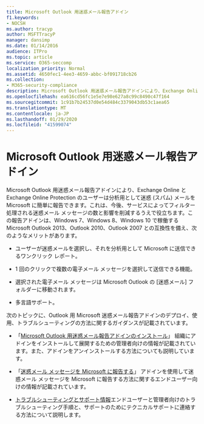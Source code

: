 ```yaml
---
title: Microsoft Outlook 用迷惑メール報告アドイン
f1.keywords:
- NOCSH
ms.author: tracyp
author: MSFTTracyP
manager: dansimp
ms.date: 01/14/2016
audience: ITPro
ms.topic: article
ms.service: O365-seccomp
localization_priority: Normal
ms.assetid: 4650fec1-4ee3-4659-abbc-bf091718cb26
ms.collection:
- M365-security-compliance
description: Microsoft Outlook 用迷惑メール報告アドインにより、Exchange Online と Exchange Online Protection のユーザーは分析用として迷惑 (スパム) メールを Microsoft に簡単に報告できます。これは、今後、サービスによってフィルター処理される迷惑メール メッセージの数と影響を削減するうえで役立ちます。この報告アドインは、Windows 7、Windows 8、Windows 10 で稼働する Microsoft Outlook 2013、Outlook 2010、Outlook 2007 との互換性を備え、次のようなメリットがあります。
ms.openlocfilehash: ea616cd56fc1e5e7e98e627a8c99c8490c47f164
ms.sourcegitcommit: 1c91b7b24537d0e54d484c3379043db53c1aea65
ms.translationtype: MT
ms.contentlocale: ja-JP
ms.lasthandoff: 01/29/2020
ms.locfileid: "41599074"
---
```

# <a name="junk-email-reporting-add-in-for-microsoft-outlook"></a>Microsoft Outlook 用迷惑メール報告アドイン

Microsoft Outlook 用迷惑メール報告アドインにより、Exchange Online と Exchange Online Protection のユーザーは分析用として迷惑 (スパム) メールを Microsoft に簡単に報告できます。これは、今後、サービスによってフィルター処理される迷惑メール メッセージの数と影響を削減するうえで役立ちます。この報告アドインは、Windows 7、Windows 8、Windows 10 で稼働する Microsoft Outlook 2013、Outlook 2010、Outlook 2007 との互換性を備え、次のようなメリットがあります。
  
- ユーザーが迷惑メールを選択し、それを分析用として Microsoft に送信できるワンクリック レポート。
    
- 1 回のクリックで複数の電子メール メッセージを選択して送信できる機能。
    
- 選択された電子メール メッセージは Microsoft Outlook の [迷惑メール] フォルダーに移動されます。
    
- 多言語サポート。
    
次のトピックに、Outlook 用 Microsoft 迷惑メール報告アドインのデプロイ、使用、トラブルシューティングの方法に関するガイダンスが記載されています。
  
- 「[Microsoft Outlook 用迷惑メール報告アドインのインストール](install-the-junk-email-reporting-add-in-for-microsoft-outlook.md)」 組織にアドインをインストールして展開するための管理者向けの情報が記載されています。また、アドインをアンインストールする方法についても説明しています。 
    
- 「[迷惑メール メッセージを Microsoft に報告する](report-junk-email-messages-to-microsoft.md)」 アドインを使用して迷惑メール メッセージを Microsoft に報告する方法に関するエンドユーザー向けの情報が記載されています。 
    
- [トラブルシューティングとサポート情報](troubleshooting-and-support-information.md)エンドユーザーと管理者向けのトラブルシューティング手順と、サポートのためにテクニカルサポートに連絡する方法について説明します。 
    

